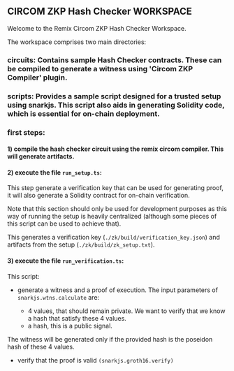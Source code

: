 
## CIRCOM ZKP Hash Checker WORKSPACE

Welcome to the Remix Circom ZKP Hash Checker Workspace.

The workspace comprises two main directories:

### circuits: Contains sample Hash Checker contracts. These can be compiled to generate a witness using 'Circom ZKP Compiler' plugin.

### scripts: Provides a sample script designed for a trusted setup using snarkjs. This script also aids in generating Solidity code, which is essential for on-chain deployment.

### first steps:

#### 1) compile the hash checker circuit using the remix circom compiler. This will generate artifacts.

#### 2) execute the file `run_setup.ts`:

This step generate a verification key that can be used for generating proof, it will also generate a Solidity contract for on-chain verification.

Note that this section should only be used for development purposes as this way of running the setup is heavily centralized (although some pieces of this script can be used to achieve that).

This generates a verification key (`./zk/build/verification_key.json`) and artifacts from the setup (`./zk/build/zk_setup.txt`).

#### 3) execute the file `run_verification.ts`:

This script:

- generate a witness and a proof of execution. The input parameters of `snarkjs.wtns.calculate` are:

	- 4 values, that should remain private. We want to verify that we know a hash that satisfy these 4 values.
	- a hash, this is a public signal.

The witness will be generated only if the provided hash is the poseidon hash of these 4 values.

- verify that the proof is valid `(snarkjs.groth16.verify)`
